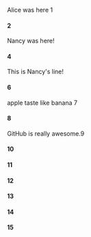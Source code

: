 Alice was here 1
#### 2
Nancy was here!
#### 4
This is Nancy's line!
#### 6
apple taste like banana 7
#### 8
GitHub is really awesome.9
#### 10
#### 11
#### 12
#### 13
#### 14
#### 15
